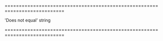 <!--**
/*-------------------------------------------
    Auto-generated file. Do not modify.
-------------------------------------------

**-->
===========================================================================
<!--default-->'Does not equal'<!--/default-->
<!--type-->string<!--/type-->
===========================================================================

<!--shortDescription-->

<!--/shortDescription-->

<!--fullDescription-->

<!--/fullDescription-->